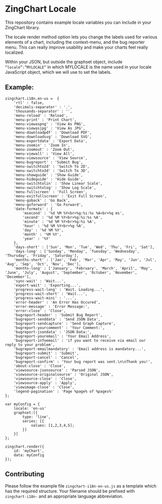 # ZingChart Locale

This repository contains example locale variables you can include in your ZingChart library.

The locale render method option lets you change the labels used for various elements of a chart, including the context-menu, and the bug reporter menu. This can really improve usability and make your charts feel really localized.

Within your JSON, but outside the graphset object, include `“locale”:”MYLOCALE”` in which MYLOCALE is the name used in your locale JavaScript object, which we will use to set the labels.

## Example:

```
zingchart.i18n.en-us =  {
	'rtl' : false,
	'decimals-separator' : '.',
	'thousands-separator' : '',
	'menu-reload' : 'Reload',
	'menu-print' : 'Print Chart',
	'menu-viewaspng' : 'View As PNG',
	'menu-viewasjpg' : 'View As JPG',
	'menu-downloadpdf' : 'Download PDF',
	'menu-downloadsvg' : 'Download SVG',
	'menu-exportdata' : 'Export Data',
	'menu-zoomin' : 'Zoom In',
	'menu-zoomout' : 'Zoom Out',
	'menu-viewall' : 'View All',
	'menu-viewsource' : 'View Source',
	'menu-bugreport' : 'Submit Bug',
	'menu-switchto2d' : 'Switch To 2D',
	'menu-switchto3d' : 'Switch To 3D',
	'menu-showguide' : 'Show Guide',
	'menu-hideguide' : 'Hide Guide',
	'menu-switchtolin' : 'Show Linear Scale',
	'menu-switchtolog' : 'Show Log Scale',
	'menu-fullscreen' : 'Full Screen',
	'menu-exitfullscreen' : 'Exit Full Screen',
	'menu-goback' : 'Go Back',
	'menu-goforward' : 'Go Forward',
	'date-formats' : {
		'msecond' : '%d %M %Y<br>%g:%i:%s %A<br>%q ms',
		'second' : '%d %M %Y<br>%g:%i:%s %A',
		'minute' : '%d %M %Y<br>%g:%i %A',
		'hour' : '%d %M %Y<br>%g %A',
		'day' : '%d %M %Y',
		'month' : '%M %Y',
		'year' : '%Y'
	},
	'days-short' : ['Sun', 'Mon', 'Tue', 'Wed', 'Thu', 'Fri', 'Sat'],
	'days-long' : ['Sunday', 'Monday', 'Tuesday', 'Wednesday', 'Thursday', 'Friday', 'Saturday'],
	'months-short' : ['Jan', 'Feb', 'Mar', 'Apr', 'May', 'Jun', 'Jul', 'Aug', 'Sep', 'Oct', 'Nov', 'Dec'],
	'months-long' : ['January', 'February', 'March', 'April', 'May', 'June', 'July', 'August', 'September', 'October', 'November', 'December'],
	'sync-wait' : 'Wait...',
	'export-wait' : 'Exporting...',
	'progress-wait-long' : 'Wait. Loading...',
	'progress-wait-short' : 'Wait...',
	'progress-wait-mini' : '...',
	'error-header' : 'An Error Has Occured',
	'error-message' : 'Error Message:',
	'error-close' : 'Close',
	'bugreport-header' : 'Submit Bug Report',
	'bugreport-senddata' : 'Send JSON Data',
	'bugreport-sendcapture' : 'Send Graph Capture',
	'bugreport-yourcomment' : 'Your Comment:',
	'bugreport-jsondata' : 'JSON Data:',
	'bugreport-youremail' : 'Your Email Address',
	'bugreport-infoemail' : 'if you want to receive via email our reply to your problem',
	'bugreport-emailmandatory' : 'Email address is mandatory...',
	'bugreport-submit' : 'Submit',
	'bugreport-cancel' : 'Cancel',
	'bugreport-confirm' : 'Your bug report was sent.\n\nThank you!',
	'about-close' : 'Close',
	'viewsource-jsonsource' : 'Parsed JSON',
	'viewsource-originalsource' : 'Original JSON',
	'viewsource-close' : 'Close',
	'viewsource-apply' : 'Apply',
	'viewimage-close' : 'Close',
	'legend-pagination' : 'Page %page% of %pages%'
};

var myConfig = {
	locale: 'en-us'
	graphset:[{
		type: 'line',
		series: [{
			values: [1,2,3,4,5];
		}]
	}]
};

zingchart.render({
	id: 'myChart',
	data: myConfig
});
```


## Contributing
Please follow the example file `zingchart-i18n-en-us.js` as a template which has the required structure. Your filename should be prefixed with `zingchart-i18n-` and an appropriate language abbreviation.
